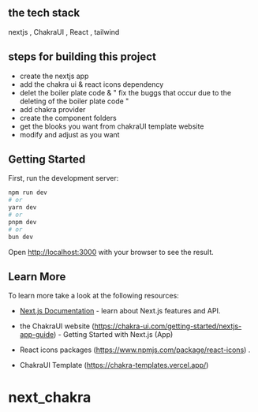 ## the tech stack 
nextjs , ChakraUI , React , tailwind


## steps for building this project 

- create the nextjs app
- add the chakra ui & react icons  dependency
- delet the boiler plate code & " fix the buggs that occur due to the deleting of the  boiler plate code "
- add chakra provider 
- create the component folders
- get the blooks you want from chakraUI template website 
- modify and adjust as you want 


## Getting Started

First, run the development server:

```bash
npm run dev
# or
yarn dev
# or
pnpm dev
# or
bun dev
```

Open [http://localhost:3000](http://localhost:3000) with your browser to see the result.


## Learn More

To learn more take a look at the following resources:

- [Next.js Documentation](https://nextjs.org/docs) - learn about Next.js features and API.

- the ChakraUI website (https://chakra-ui.com/getting-started/nextjs-app-guide) - Getting Started with Next.js (App)

- React icons packages (https://www.npmjs.com/package/react-icons) .

- ChakraUI Template (https://chakra-templates.vercel.app/)



# next_chakra
